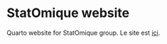 # StatOmique website

Quarto website for StatOmique group. Le site est [ici](https://statomique.github.io/).

